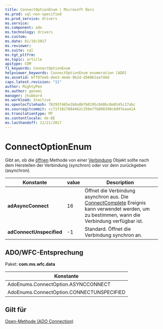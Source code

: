 ```yaml
---
title: ConnectOptionEnum | Microsoft Docs
ms.prod: sql-non-specified
ms.prod_service: drivers
ms.service: 
ms.component: ado
ms.technology: drivers
ms.custom: 
ms.date: 01/19/2017
ms.reviewer: 
ms.suite: sql
ms.tgt_pltfrm: 
ms.topic: article
apitype: COM
f1_keywords: ConnectOptionEnum
helpviewer_keywords: ConnectOptionEnum enumeration [ADO]
ms.assetid: bff07eeb-dee3-4e4e-9b2d-d56061ea744d
caps.latest.revision: "11"
author: MightyPen
ms.author: genemi
manager: jhubbard
ms.workload: Inactive
ms.openlocfilehash: 78293f465e1b8a8bfb0195c048bc0e0145c17abc
ms.sourcegitcommit: cc71f1027884462c359effb898390c8d97eaa414
ms.translationtype: MT
ms.contentlocale: de-DE
ms.lasthandoff: 12/21/2017
---
```

# <a name="connectoptionenum"></a>ConnectOptionEnum
Gibt an, ob die [öffnen](../../../ado/reference/ado-api/open-method-ado-connection.md) Methode von einer [Verbindung](../../../ado/reference/ado-api/connection-object-ado.md) Objekt sollte nach dem Herstellen der Verbindung (synchron) oder vor dem zurückgeben (asynchron).  
  
|Konstante|value|Description|  
|--------------|-----------|-----------------|  
|**adAsyncConnect**|16|Öffnet die Verbindung asynchron aus. Die [ConnectComplete](../../../ado/reference/ado-api/connectcomplete-and-disconnect-events-ado.md) Ereignis kann verwendet werden, um zu bestimmen, wann die Verbindung verfügbar ist.|  
|**adConnectUnspecified**|-1|Standard. Öffnet die Verbindung synchron an.|  
  
## <a name="adowfc-equivalent"></a>ADO/WFC-Entsprechung  
 Paket: **com.ms.wfc.data**  
  
|Konstante|  
|--------------|  
|AdoEnums.ConnectOption.ASYNCCONNECT|  
|AdoEnums.ConnectOption.CONNECTUNSPECIFIED|  
  
## <a name="applies-to"></a>Gilt für  
 [Open-Methode (ADO Connection)](../../../ado/reference/ado-api/open-method-ado-connection.md)
